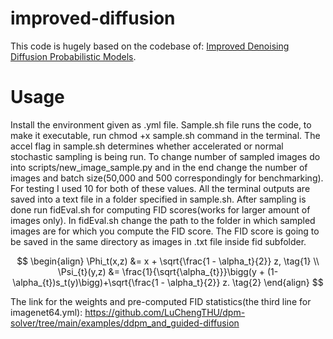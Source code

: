 # improved-diffusion

This code is hugely based on the codebase of: [Improved Denoising Diffusion Probabilistic Models](https://arxiv.org/abs/2102.09672).

# Usage

Install the environment given as .yml file. Sample.sh file runs the code, to make it executable, run chmod +x sample.sh command in the terminal. The accel flag in sample.sh determines whether accelerated or normal stochastic sampling is being run. To change number of sampled images do into scripts/new_image_sample.py and in the end change the number of images and batch size(50,000 and 500 correspondingly for benchmarking). For testing I used 10 for both of these values. All the terminal outputs are saved into a text file in a folder specified in sample.sh. After sampling is done run fidEval.sh for computing FID scores(works for larger amount of images only). In fidEval.sh change the path to the folder in which sampled images are for which you compute the FID score. The FID score is going to be saved in the same directory as images in .txt file inside fid subfolder. 



$$
\begin{align}
    \Phi_t(x,z) &= x + \sqrt{\frac{1 - \alpha_t}{2}} z, \tag{1} \\
    \Psi_{t}(y,z) &= \frac{1}{\sqrt{\alpha_{t}}}\bigg(y + (1-\alpha_{t})s_t(y)\bigg)+\sqrt{\frac{1 - \alpha_t}{2}} z. \tag{2}
\end{align}
$$


The link for the weights and pre-computed FID statistics(the third line for imagenet64.yml): https://github.com/LuChengTHU/dpm-solver/tree/main/examples/ddpm_and_guided-diffusion

